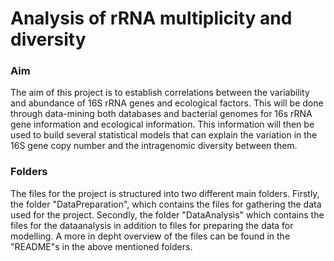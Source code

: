 # Analysis of rRNA multiplicity and diversity
### Aim
The aim of this project is to establish correlations between the variability and abundance of 16S rRNA genes and ecological factors. This will be done through data-mining both databases and bacterial genomes for 16s rRNA gene information and ecological information.  This information will then be used to build several statistical models that can explain the variation in the 16S gene copy number and the intragenomic diversity between them.

### Folders
The files for the project is structured into two different main folders. Firstly, the folder "DataPreparation", which contains the files for gathering the data used for the project. Secondly, the folder "DataAnalysis" which contains the files for the dataanalysis in addition to files for preparing the data for modelling. A more in depht overview of the files can be found in the "README"s in the above mentioned folders.